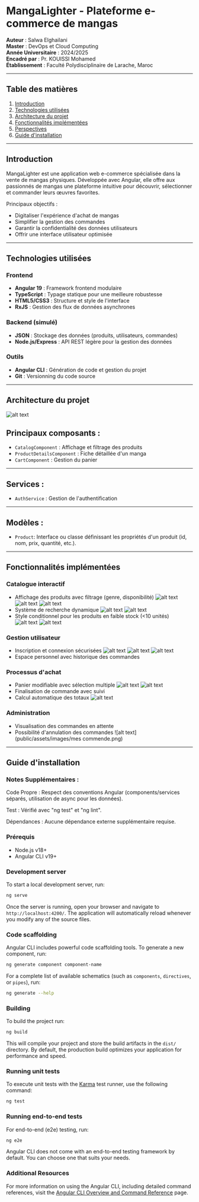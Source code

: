 # MangaLighter - Plateforme e-commerce de mangas

**Auteur** : Salwa Elghailani  
**Master** : DevOps et Cloud Computing  
**Année Universitaire** : 2024/2025  
**Encadré par** : Pr. KOUISSI Mohamed  
**Établissement** : Faculté Polydisciplinaire de Larache, Maroc  

---

## Table des matières
1. [Introduction](#introduction)
2. [Technologies utilisées](#technologies-utilisées)
3. [Architecture du projet](#architecture-du-projet)
4. [Fonctionnalités implémentées](#fonctionnalités-implémentées)
5. [Perspectives](#perspectives)
6. [Guide d'installation](#guide-dinstallation)


---

## Introduction

MangaLighter est une application web e-commerce spécialisée dans la vente de mangas physiques. Développée avec Angular, elle offre aux passionnés de mangas une plateforme intuitive pour découvrir, sélectionner et commander leurs œuvres favorites.

Principaux objectifs :
- Digitaliser l'expérience d'achat de mangas
- Simplifier la gestion des commandes
- Garantir la confidentialité des données utilisateurs
- Offrir une interface utilisateur optimisée

---

## Technologies utilisées

### Frontend
- **Angular 19** : Framework frontend modulaire
- **TypeScript** : Typage statique pour une meilleure robustesse
- **HTML5/CSS3** : Structure et style de l'interface
- **RxJS** : Gestion des flux de données asynchrones

### Backend (simulé)
- **JSON** : Stockage des données (produits, utilisateurs, commandes)
- **Node.js/Express** : API REST légère pour la gestion des données

### Outils
- **Angular CLI** : Génération de code et gestion du projet
- **Git** : Versionning du code source

---

## Architecture du projet
![alt text](public/assets/images/architecture.png)

## Principaux composants :
- `CatalogComponent` : Affichage et filtrage des produits
- `ProductDetailsComponent` : Fiche détaillée d'un manga
- `CartComponent` : Gestion du panier

---
## Services :
- `AuthService` : Gestion de l'authentification

---

## Modèles :
 - `Product`: Interface ou classe définissant les propriétés d'un produit (id, nom, prix, quantité, etc.).
 
---
## Fonctionnalités implémentées

### Catalogue interactif
- Affichage des produits avec filtrage (genre, disponibilité)
![alt text](public/assets/images/catalog-1.png)
![alt text](public/assets/images/catalog-2.png)
![alt text](public/assets/images/catalog-genre.png)
- Système de recherche dynamique
![alt text](public/assets/images/catalog-rech-1.png)
![alt text](public/assets/images/catalog-rech-11.png)
- Style conditionnel pour les produits en faible stock (<10 unités)
![alt text](public/assets/images/detail-1.png)
![alt text](public/assets/images/detail-2.png)

### Gestion utilisateur
- Inscription et connexion sécurisées
![alt text](public/assets/images/signin-1.png)
![alt text](public/assets/images/signup.png)
![alt text](public/assets/images/logout.png)
- Espace personnel avec historique des commandes
### Processus d'achat
- Panier modifiable avec sélection multiple
![alt text](public/assets/images/card.png)
![alt text](public/assets/images/card-selected.png)
- Finalisation de commande avec suivi
- Calcul automatique des totaux
![alt text](public/assets/images/commende.png)
### Administration
- Visualisation des commandes en attente
- Possibilité d'annulation des commandes
![alt text](public/assets/images/mes commende.png)


---







## Guide d'installation

### Notes Supplémentaires :
Code Propre : Respect des conventions Angular (components/services séparés, utilisation de async pour les données).

Test : Vérifié avec "ng test" et "ng lint".

Dépendances : Aucune dépendance externe supplémentaire requise.

### Prérequis
- Node.js v18+
- Angular CLI v19+

### Development server

To start a local development server, run:

```bash
ng serve
```

Once the server is running, open your browser and navigate to `http://localhost:4200/`. The application will automatically reload whenever you modify any of the source files.

### Code scaffolding

Angular CLI includes powerful code scaffolding tools. To generate a new component, run:

```bash
ng generate component component-name
```

For a complete list of available schematics (such as `components`, `directives`, or `pipes`), run:

```bash
ng generate --help
```

### Building

To build the project run:

```bash
ng build
```

This will compile your project and store the build artifacts in the `dist/` directory. By default, the production build optimizes your application for performance and speed.

### Running unit tests

To execute unit tests with the [Karma](https://karma-runner.github.io) test runner, use the following command:

```bash
ng test
```

### Running end-to-end tests

For end-to-end (e2e) testing, run:

```bash
ng e2e
```

Angular CLI does not come with an end-to-end testing framework by default. You can choose one that suits your needs.

### Additional Resources

For more information on using the Angular CLI, including detailed command references, visit the [Angular CLI Overview and Command Reference](https://angular.dev/tools/cli) page.
